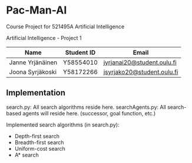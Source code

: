 # Pac-Man-AI
Course Project for 521495A Artificial Intelligence

Artificial Intelligence - Project 1

| Name             | Student ID | Email                      |
| ---------------- | ---------- | -------------------------- |
| Janne Yrjänäinen | Y58554010  | jyrjanai20@student.oulu.fi |
| Joona Syrjäkoski | Y58172266  | jsyrjako20@student.oulu.fi |

## Implementation

search.py: All search algorithms reside here.
searchAgents.py: All search-based agents will reside here. (successor, goal function, etc.)


Implemented search algorithms (in search.py):
- Depth-first search
- Breadth-first search
- Uniform-cost search
- A* search

